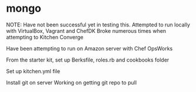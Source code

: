 # mongo

NOTE:
Have not been successful yet in testing this.
Attempted to run locally with VirtualBox, Vagrant and ChefDK
Broke numerous times when attempting to Kitchen Converge

Have been attempting to run on Amazon server with Chef OpsWorks

From the starter kit, set up Berksfile, roles.rb and cookbooks folder

Set up kitchen.yml file

Install git on server
Working on getting git repo to pull
